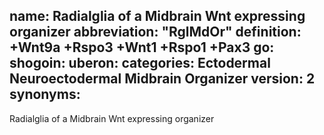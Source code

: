 name: Radialglia of a Midbrain Wnt expressing organizer
abbreviation: "RglMdOr"
definition: +Wnt9a +Rspo3 +Wnt1 +Rspo1 +Pax3
go:
shogoin: 
uberon: 
categories: Ectodermal Neuroectodermal Midbrain Organizer
version: 2
synonyms:
---

Radialglia of a Midbrain Wnt expressing organizer
